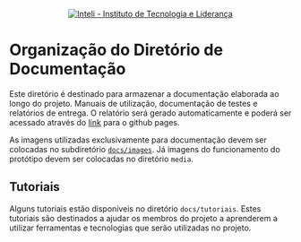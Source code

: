 <p align="center">
<a href= "https://www.inteli.edu.br/"><img src="https://www.inteli.edu.br/wp-content/uploads/2021/08/20172028/marca_1-2.png" alt="Inteli - Instituto de Tecnologia e Liderança" border="0"></a>
</p>

# Organização do Diretório de Documentação

Este diretório é destinado para armazenar a documentação elaborada ao longo do projeto. Manuais de utilização, documentação de testes e relatórios de entrega. O relatório será gerado automaticamente e poderá ser acessado através do [link](https://2023m5t2-inteli.github.io/template/) para o github pages.

As imagens utilizadas exclusivamente para documentação devem ser colocadas no subdiretório [`docs/images`](../img/). Já imagens do funcionamento do protótipo devem ser colocadas no diretório `media`.

## Tutoriais

Alguns tutoriais estão disponíveis no diretório `docs/tutoriais`. Estes tutoriais são destinados a ajudar os membros do projeto a aprenderem a utilizar ferramentas e tecnologias que serão utilizadas no projeto.




